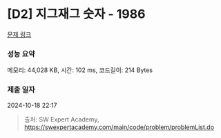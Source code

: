 # [D2] 지그재그 숫자 - 1986 

[문제 링크](https://swexpertacademy.com/main/code/problem/problemDetail.do?contestProbId=AV5PxmBqAe8DFAUq) 

### 성능 요약

메모리: 44,028 KB, 시간: 102 ms, 코드길이: 214 Bytes

### 제출 일자

2024-10-18 22:17



> 출처: SW Expert Academy, https://swexpertacademy.com/main/code/problem/problemList.do